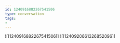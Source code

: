```yaml
---
id: 1240916882267541506
type: conversation
tags:
- 
---
```

![[1240916882267541506]]
![[1240920661326852096]]

